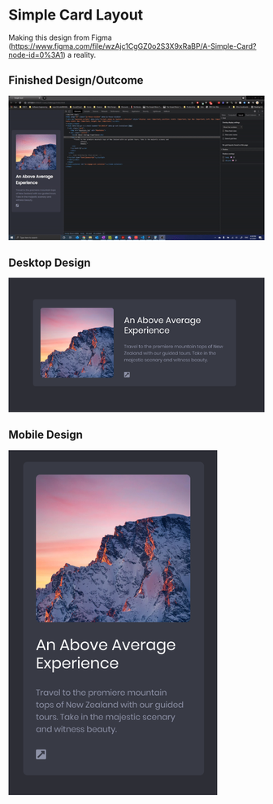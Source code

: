 # Simple Card Layout

Making this design from Figma (https://www.figma.com/file/wzAjc1CgGZ0o2S3X9xRaBP/A-Simple-Card?node-id=0%3A1) a reality.

## Finished Design/Outcome
![GIF of design coded](./Card_Challenge.gif)

## Desktop Design

![Image of mountains on card](./desktop_card.png)

## Mobile Design

![Image of mountains on card](./mobile_card.png)